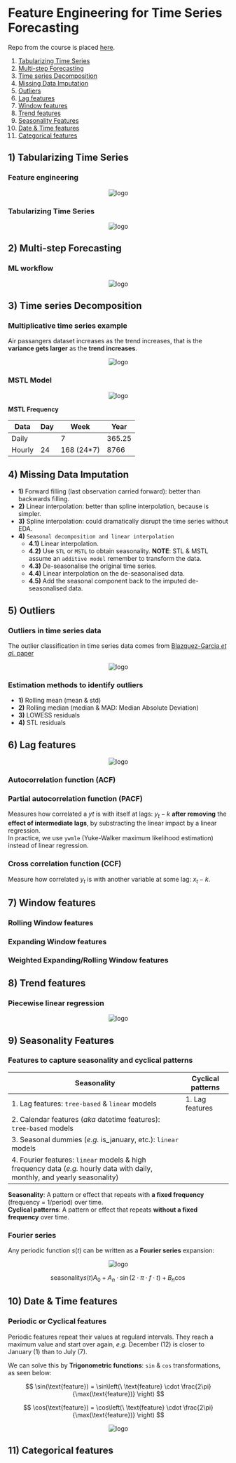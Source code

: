 # Feature Engineering for Time Series Forecasting

Repo from the course is placed [here](https://github.com/trainindata/feature-engineering-for-time-series-forecasting).

1. [Tabularizing Time Series](#one)
2. [Multi-step Forecasting](#two)
3. [Time series Decomposition](#three)
4. [Missing Data Imputation](#four)
5. [Outliers](#five)
6. [Lag features](#six)
7. [Window features](#seven)
8. [Trend features](#eight)
9. [Seasonality Features](#nine)
10. [Date & Time features](#ten)
11. [Categorical features](#eleven)

## 1) <a id='one'></a> Tabularizing Time Series 

### Feature engineering

<div align="center">
<img src="https://github.com/razielar/feature_engineering_ts_forecasting/blob/main/img/features_classification_schema.png" alt="logo"></img>
</div>

### Tabularizing Time Series

<div align="center">
<img src="https://github.com/razielar/feature_engineering_ts_forecasting/blob/main/img/tabularize_ts_ml.png" alt="logo"></img>
</div>

## 2) <a id='two'></a> Multi-step Forecasting

### ML workflow

<div align="center">
<img src="https://github.com/razielar/feature_engineering_ts_forecasting/blob/main/img/ml_workflow.png" alt="logo"></img>
</div>

## 3) <a id='three'></a> Time series Decomposition

### Multiplicative time series example

Air passangers dataset increases as the trend increases, that is the **variance gets larger** as the **trend increases**.

<div align="center">
<img src="https://github.com/razielar/feature_engineering_ts_forecasting/blob/main/img/example_multiplicative_ts.png" alt="logo"></img>
</div>

### MSTL Model

<div align="center">
<img src="https://github.com/razielar/feature_engineering_ts_forecasting/blob/main/img/mstl_model.png" alt="logo"></img>
</div>

**MSTL Frequency**

| Data | Day | Week | Year |
|----------|----------|----------|----------|
| Daily  |  | 7 | 365.25 |
| Hourly | 24 | 168 (24*7) | 8766 |

## 4) <a id='four'></a> Missing Data Imputation

* **1)** Forward filling (last observation carried forward): better than backwards filling.
* **2)** Linear interpolation: better than spline interpolation, because is simpler.
* **3)** Spline interpolation: could dramatically disrupt the time series without EDA.
* **4)** `Seasonal decomposition and linear interpolation`
    * **4.1)** Linear interpolation.
    * **4.2)** Use `STL` or `MSTL` to obtain seasonality. **NOTE**: STL & MSTL assume an `additive model` remember to transform the data.
    * **4.3)** De-seasonalise the original time series.
    * **4.4)** Linear interpolation on the de-seasonalised data.
    * **4.5)** Add the seasonal component back to the imputed de-seasonalised data.

## 5) <a id='five'></a> Outliers

### Outliers in time series data

The outlier classification in time series data comes from [Blazquez-Garcia *et al.* paper](https://arxiv.org/pdf/2002.04236.pdf)

<div align="center">
<img src="https://github.com/razielar/feature_engineering_ts_forecasting/blob/main/img/outlier_clf.png" alt="logo"></img>
</div>

### Estimation methods to identify outliers

* **1)** Rolling mean (mean & std)
* **2)** Rolling median (median & MAD: Median Absolute Deviation)
* **3)** LOWESS residuals
* **4)** STL residuals

## 6) <a id='six'></a> Lag features

<div align="center">
<img src="https://github.com/razielar/feature_engineering_ts_forecasting/blob/main/img/lag_selection_methods.png" alt="logo"></img>
</div>

### Autocorrelation function (ACF)

### Partial autocorrelation function (PACF)

Measures how correlated a $yt$ is with itself at lags: $y{_t-k}$ **after removing** the **effect of intermediate lags**, by substracting the linear impact by a linear regression.  
In practice, we use `ywmle` (Yuke-Walker maximum likelihood estimation) instead of linear regression.

### Cross correlation function (CCF)

Measure how correlated $y_t$ is with another variable at some lag: $x{_t-k}$.

## 7) <a id='seven'></a> Window features

### Rolling Window features

### Expanding Window features

### Weighted Expanding/Rolling Window features

## 8) <a id='eight'></a> Trend features

### Piecewise linear regression

<div align="center">
<img src="https://github.com/razielar/feature_engineering_ts_forecasting/blob/main/img/piecewise_linear_regression.png" alt="logo"></img>
</div>

## 9) <a id='nine'></a> Seasonality Features

### Features to capture seasonality and cyclical patterns

| **Seasonality**                                                      | **Cyclical patterns**  |
|----------------------------------------------------------------------|------------------------|
| 1. Lag features: `tree-based` & `linear` models                      | 1. Lag features        |
| 2. Calendar features (*aka* datetime features): `tree-based` models  |                        |
| 3. Seasonal dummies (*e.g.* is_january, etc.): `linear` models       |                        |
| 4. Fourier features: `linear` models & high frequency data (*e.g.* hourly data with daily, monthly, and yearly seasonality)                                 |                        |

**Seasonality**: A pattern or effect that repeats with **a fixed frequency** (frequency = 1/period) over time.  
**Cyclical patterns**: A pattern or effect that repeats **without a fixed frequency** over time.

### Fourier series

Any periodic function $s(t)$ can be written as a **Fourier series** expansion:

<div align="center">
<img src="https://github.com/razielar/feature_engineering_ts_forecasting/blob/main/img/fourier_series.png" alt="logo"></img>
</div>

$$ \text{seasonality} s(t) A_0 + A_n \cdot \sin(2 \cdot \pi \cdot f \cdot t) + B_n \cos $$

## 10) <a id='ten'></a> Date & Time features

### Periodic or Cyclical features

Periodic features repeat their values at regulard intervals. They reach a maximum value and start over again, *e.g.* December (12) is closer to January (1) than to July (7).   


We can solve this by **Trigonometric functions**: `sin` & `cos` transformations, as seen below:

$$ \sin(\text{feature}) = \sin\left(\ \text{feature} \cdot \frac{2\pi}{\max(\text{feature})} \right) $$

$$ \cos(\text{feature}) = \cos\left(\ \text{feature} \cdot \frac{2\pi}{\max(\text{feature})} \right) $$

<div align="center">
<img src="https://github.com/razielar/feature_engineering_ts_forecasting/blob/main/img/periodic_features.png" alt="logo"></img>
</div>


## 11) <a id='eleven'></a> Categorical features


